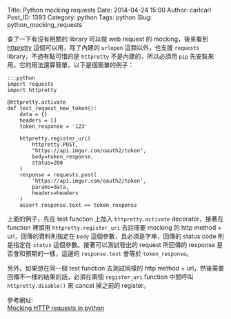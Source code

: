 Title: Python mocking requests
Date: 2014-04-24 15:00
Author: carlcarl
Post_ID: 1393
Category: python
Tags: python
Slug: python_mocking_requests


查了一下有沒有相關的 library 可以做 web request 的 mocking，後來看到 [httpretty] 這個可以用，除了內建的 `urlopen` 這類以外，也支援 `requests` library，不過有點可惜的是 `httpretty` 不是內建的，所以必須用 `pip` 先安裝來用。它的用法還算簡單，以下是個簡單的例子：

    :::python
    import requests
    import httpretty
    
    @httpretty.activate
    def test_request_new_token():
        data = {}
        headers = []
        token_response = '123'
        
        httpretty.register_uri(
            httpretty.POST,
            "https://api.imgur.com/oauth2/token",
            body=token_response,
            status=200
        )
        response = requests.post(
            'https://api.imgur.com/oauth2/token',
            params=data,
            headers=headers
        )
        assert response.text == token_response
        
 上面的例子，先在 test function 上加入 `httpretty.activate` decorator，接著在 function 裡頭用 `httpretty.register_uri` 去註冊要 mocking 的 http method + url，回傳的資料則指定在 `body` 這個參數，且必須是字串，回傳的 status code 則是指定在 `status` 這個參數。接著可以測試發出的 request 所回傳的 response 是否會和預期的一樣，這邊的 `response.text` 會等於 `token_response`。
 
另外，如果想在同一個 test function 去測試同樣的 http method + url，然後需要回傳不一樣的結果的話，必須在兩個 `register_uri` function 中間呼叫 `httpretty.disable()` 來 cancel 掉之前的 register。 

參考網址:  
[Mocking HTTP requests in python]  


[httpretty]: https://github.com/gabrielfalcao/HTTPretty
[Mocking HTTP requests in python]: http://marekbrzoska.wordpress.com/2013/08/28/mocking-http-requests-in-python/




